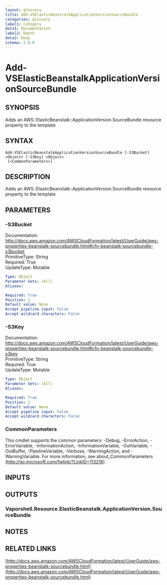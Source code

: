 ```yaml
---
layout: glossary
title: Add-VSElasticBeanstalkApplicationVersionSourceBundle
categories: glossary
label1: Category
data1: Documentation
label2: Depth
data2: Deep
schema: 2.0.0
---
```


# Add-VSElasticBeanstalkApplicationVersionSourceBundle

## SYNOPSIS
Adds an AWS::ElasticBeanstalk::ApplicationVersion.SourceBundle resource property to the template

## SYNTAX

```
Add-VSElasticBeanstalkApplicationVersionSourceBundle [-S3Bucket] <Object> [-S3Key] <Object>
 [<CommonParameters>]
```

## DESCRIPTION
Adds an AWS::ElasticBeanstalk::ApplicationVersion.SourceBundle resource property to the template

## PARAMETERS

### -S3Bucket
Documentation: http://docs.aws.amazon.com/AWSCloudFormation/latest/UserGuide/aws-properties-beanstalk-sourcebundle.html#cfn-beanstalk-sourcebundle-s3bucket    
PrimitiveType: String    
Required: True    
UpdateType: Mutable

```yaml
Type: Object
Parameter Sets: (All)
Aliases:

Required: True
Position: 1
Default value: None
Accept pipeline input: False
Accept wildcard characters: False
```

### -S3Key
Documentation: http://docs.aws.amazon.com/AWSCloudFormation/latest/UserGuide/aws-properties-beanstalk-sourcebundle.html#cfn-beanstalk-sourcebundle-s3key    
PrimitiveType: String    
Required: True    
UpdateType: Mutable

```yaml
Type: Object
Parameter Sets: (All)
Aliases:

Required: True
Position: 2
Default value: None
Accept pipeline input: False
Accept wildcard characters: False
```

### CommonParameters
This cmdlet supports the common parameters: -Debug, -ErrorAction, -ErrorVariable, -InformationAction, -InformationVariable, -OutVariable, -OutBuffer, -PipelineVariable, -Verbose, -WarningAction, and -WarningVariable.
For more information, see about_CommonParameters (http://go.microsoft.com/fwlink/?LinkID=113216).

## INPUTS

## OUTPUTS

### Vaporshell.Resource.ElasticBeanstalk.ApplicationVersion.SourceBundle

## NOTES

## RELATED LINKS

[http://docs.aws.amazon.com/AWSCloudFormation/latest/UserGuide/aws-properties-beanstalk-sourcebundle.html](http://docs.aws.amazon.com/AWSCloudFormation/latest/UserGuide/aws-properties-beanstalk-sourcebundle.html)

